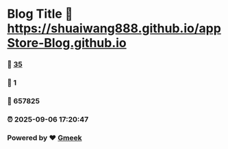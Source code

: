 # Blog Title :link: https://shuaiwang888.github.io/appStore-Blog.github.io 
### :page_facing_up: [35](https://shuaiwang888.github.io/appStore-Blog.github.io/tag.html) 
### :speech_balloon: 1 
### :hibiscus: 657825 
### :alarm_clock: 2025-09-06 17:20:47 
### Powered by :heart: [Gmeek](https://github.com/Meekdai/Gmeek)
